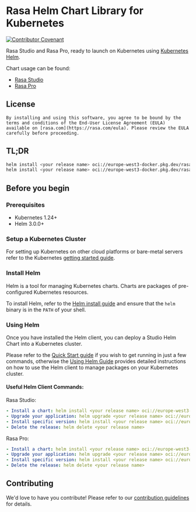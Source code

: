 # Rasa Helm Chart Library for Kubernetes

[![Contributor Covenant](https://img.shields.io/badge/Contributor%20Covenant-2.1-4baaaa.svg)](code_of_conduct.md)

Rasa Studio and Rasa Pro, ready to launch on Kubernetes using [Kubernetes Helm](https://github.com/helm/helm).

Chart usage can be found:

- [Rasa Studio](https://github.com/RasaHQ/rasa-helm-charts/blob/main/charts/studio/README.md)
- [Rasa Pro](https://github.com/RasaHQ/rasa-helm-charts/blob/main/charts/rasa/README.md)

## License

`By installing and using this software, you agree to be bound by the terms and conditions of the End-User License Agreement (EULA) available on [rasa.com](https://rasa.com/eula). Please review the EULA carefully before proceeding.`

## TL;DR

```bash
helm install <your release name> oci://europe-west3-docker.pkg.dev/rasa-releases/helm-charts/studio
helm install <your release name> oci://europe-west3-docker.pkg.dev/rasa-releases/helm-charts/rasa
```

## Before you begin

### Prerequisites

- Kubernetes 1.24+
- Helm 3.0.0+

### Setup a Kubernetes Cluster

For setting up Kubernetes on other cloud platforms or bare-metal servers refer to the Kubernetes [getting started guide](https://kubernetes.io/docs/getting-started-guides/).

### Install Helm

Helm is a tool for managing Kubernetes charts. Charts are packages of pre-configured Kubernetes resources.

To install Helm, refer to the [Helm install guide](https://github.com/helm/helm#install) and ensure that the `helm` binary is in the `PATH` of your shell.

### Using Helm

Once you have installed the Helm client, you can deploy a Studio Helm Chart into a Kubernetes cluster.

Please refer to the [Quick Start guide](https://helm.sh/docs/intro/quickstart/) if you wish to get running in just a few commands, otherwise the [Using Helm Guide](https://helm.sh/docs/intro/using_helm/) provides detailed instructions on how to use the Helm client to manage packages on your Kubernetes cluster.

#### Useful Helm Client Commands:

Rasa Studio:

```yaml
- Install a chart: helm install <your release name> oci://europe-west3-docker.pkg.dev/rasa-releases/helm-charts/studio
- Upgrade your application: helm upgrade <your release name> oci://europe-west3-docker.pkg.dev/rasa-releases/helm-charts/studio
- Install specific version: helm install <your release name> oci://europe-west3-docker.pkg.dev/rasa-releases/helm-charts/studio --version <desired version>
- Delete the release: helm delete <your release name>
```

Rasa Pro:

```yaml
- Install a chart: helm install <your release name> oci://europe-west3-docker.pkg.dev/rasa-releases/helm-charts/rasa
- Upgrade your application: helm upgrade <your release name> oci://europe-west3-docker.pkg.dev/rasa-releases/helm-charts/rasa
- Install specific version: helm install <your release name> oci://europe-west3-docker.pkg.dev/rasa-releases/helm-charts/rasa --version <desired version>
- Delete the release: helm delete <your release name>
```

## Contributing

We'd love to have you contribute! Please refer to our [contribution guidelines](CONTRIBUTING.md) for details.
